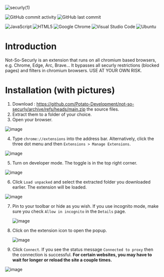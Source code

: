 ![securly(1)](https://github.com/Potato-Development/not-so-securly/assets/119129834/ce621a1a-982f-4ab0-8de3-91952968b87c)


![GitHub commit activity](https://img.shields.io/github/commit-activity/t/Potato-Development/not-so-securly)
![GitHub last commit](https://img.shields.io/github/last-commit/Potato-Development/not-so-securly)

![JavaScript](https://img.shields.io/badge/javascript-%23323330.svg?style=for-the-badge&logo=javascript&logoColor=%23F7DF1E)
![HTML5](https://img.shields.io/badge/html5-%23E34F26.svg?style=for-the-badge&logo=html5&logoColor=white)
![Google Chrome](https://img.shields.io/badge/Google%20Chrome-4285F4?style=for-the-badge&logo=GoogleChrome&logoColor=white)
![Visual Studio Code](https://img.shields.io/badge/Visual%20Studio%20Code-0078d7.svg?style=for-the-badge&logo=visual-studio-code&logoColor=white)
![Ubuntu](https://img.shields.io/badge/Ubuntu-E95420?style=for-the-badge&logo=ubuntu&logoColor=white)

# Introduction

Not-So-Securly is an extension that runs on all chromium based browsers, e.g. Chrome, Edge, Arc, Brave...
It bypasses all securly restrictions (blocked pages) and filters in chromium browsers. USE AT YOUR OWN RISK.

# Installation (with pictures)

1. Download : https://github.com/Potato-Development/not-so-securly/archive/refs/heads/main.zip the source files.
2. Extract them to a folder of your choice.
3. Open your browser.
   
  ![image](https://github.com/Potato-Development/not-so-securly/assets/119129834/372dd617-3b5f-44c4-a061-a9563a01139c)

4. Type ```chrome://extensions``` into the address bar. Alternatively, click the three dot menu and then ```Extensions > Manage Extensions```.

  ![image](https://github.com/Potato-Development/not-so-securly/assets/119129834/add27618-9edd-4b97-96f0-2c910ecd5f25)


5. Turn on developer mode. The toggle is in the top right corner.
   
  ![image](https://github.com/Potato-Development/not-so-securly/assets/119129834/a6c79f9a-10eb-498c-b42f-e3bfa056174f)

6. Click ```Load unpacked``` and select the extracted folder you downloaded earlier. The extension will be loaded.

  ![image](https://github.com/Potato-Development/not-so-securly/assets/119129834/91e2e59b-d068-4b4c-8bfb-355839bf0db9)  

7. Pin to your toolbar or hide as you wish. If you use incognito mode, make sure you check ```Allow in incognito``` in the ```Details``` page.

   ![image](https://github.com/Potato-Development/not-so-securly/assets/119129834/3162e586-d3ee-44b1-85a1-ae9bfea9825f)

8. Click on the extension icon to open the popup.
   
   ![image](https://github.com/Potato-Development/not-so-securly/assets/119129834/9f519545-1461-456e-9ff3-0f2dc707db3d)

9. Click ```Connect```. If you see the status message ```Connected to proxy``` then the connection is successful. **For certain websites, you may have to wait for longer or reload the site a couple times.**

![image](https://github.com/Potato-Development/not-so-securly/assets/119129834/8f643bbb-4b46-46b9-bfb5-0d18eaff34cc)
